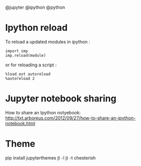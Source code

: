 @jupyter
@ipython
@python

# Ipython reload

To reload a updated modules in ipython :

    import imp
    imp.reload(module)

or for reloading a script :

    %load_ext autoreload
    %autoreload 2

# Jupyter notebook sharing

How to share an Ipython notyebook: http://txt.arboreus.com/2012/09/27/how-to-share-an-ipython-notebook.html 

# Theme

pip install jupyterthemes
jt -l
jt -t chesterish
